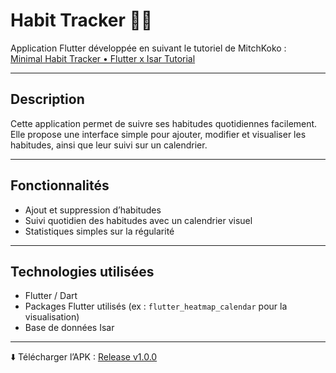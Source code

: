 # Habit Tracker 📅✅

Application Flutter développée en suivant le tutoriel de MitchKoko :  
[Minimal Habit Tracker • Flutter x Isar Tutorial](https://www.youtube.com/watch?v=TLaWibjFArw&ab_channel=MitchKoko)

---

## Description

Cette application permet de suivre ses habitudes quotidiennes facilement.  
Elle propose une interface simple pour ajouter, modifier et visualiser les habitudes, ainsi que leur suivi sur un calendrier.

---

## Fonctionnalités

- Ajout et suppression d’habitudes  
- Suivi quotidien des habitudes avec un calendrier visuel  
- Statistiques simples sur la régularité

---

## Technologies utilisées

- Flutter / Dart  
- Packages Flutter utilisés (ex : `flutter_heatmap_calendar` pour la visualisation)
- Base de données Isar

---

⬇️ Télécharger l’APK : [Release v1.0.0](https://github.com/liiloouu16/flutter-daily-routine-project/releases/download/v1.0.0/app-release.apk)

